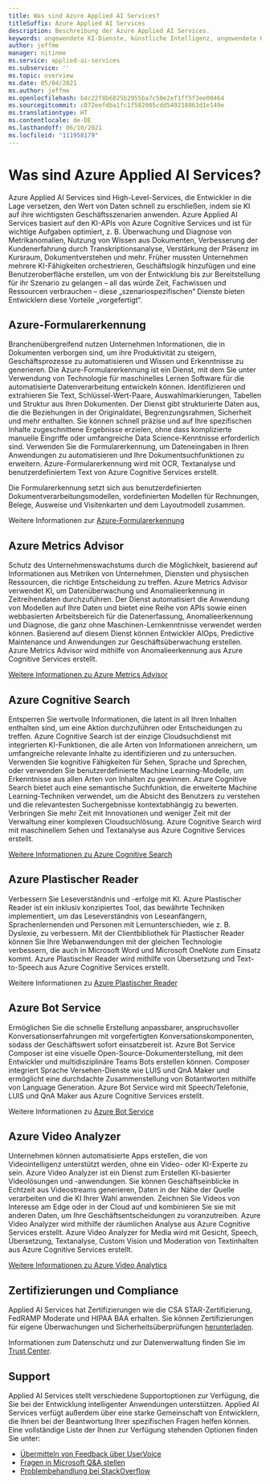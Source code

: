 ```yaml
---
title: Was sind Azure Applied AI Services?
titleSuffix: Azure Applied AI Services
description: Beschreibung der Azure Applied AI Services.
keywords: angewendete KI-Dienste, künstliche Intelligenz, angewendete KI, KI-Dienste, kognitive Suche, angewendete KI-Features
author: jeffme
manager: nitinme
ms.service: applied-ai-services
ms.subservice: ''
ms.topic: overview
ms.date: 05/04/2021
ms.author: jeffme
ms.openlocfilehash: b4c22f8b6825b2955ba7c50e2ef1ff5f3ee00464
ms.sourcegitcommit: c072eefdba1fc1f582005cdd549218863d1e149e
ms.translationtype: HT
ms.contentlocale: de-DE
ms.lasthandoff: 06/10/2021
ms.locfileid: "111958179"
---
```

# <a name="what-are-azure-applied-ai-services"></a>Was sind Azure Applied AI Services?

Azure Applied AI Services sind High-Level-Services, die Entwickler in die Lage versetzen, den Wert von Daten schnell zu erschließen, indem sie KI auf ihre wichtigsten Geschäftsszenarien anwenden.  Azure Applied AI Services basiert auf den KI-APIs von Azure Cognitive Services und ist für wichtige Aufgaben optimiert, z. B. Überwachung und Diagnose von Metrikanomalien, Nutzung von Wissen aus Dokumenten, Verbesserung der Kundenerfahrung durch Transkriptionsanalyse, Verstärkung der Präsenz im Kursraum, Dokumentverstehen und mehr. Früher mussten Unternehmen mehrere KI-Fähigkeiten orchestrieren, Geschäftslogik hinzufügen und eine Benutzeroberfläche erstellen, um von der Entwicklung bis zur Bereitstellung für ihr Szenario zu gelangen – all das würde Zeit, Fachwissen und Ressourcen verbrauchen – diese „szenariospezifischen“ Dienste bieten Entwicklern diese Vorteile „vorgefertigt“.

## <a name="azure-form-recognizer"></a>Azure-Formularerkennung

Branchenübergreifend nutzen Unternehmen Informationen, die in Dokumenten verborgen sind, um ihre Produktivität zu steigern, Geschäftsprozesse zu automatisieren und Wissen und Erkenntnisse zu generieren.  Die Azure-Formularerkennung ist ein Dienst, mit dem Sie unter Verwendung von Technologie für maschinelles Lernen Software für die automatisierte Datenverarbeitung entwickeln können. Identifizieren und extrahieren Sie Text, Schlüssel-Wert-Paare, Auswahlmarkierungen, Tabellen und Struktur aus Ihren Dokumenten. Der Dienst gibt strukturierte Daten aus, die die Beziehungen in der Originaldatei, Begrenzungsrahmen, Sicherheit und mehr enthalten. Sie können schnell präzise und auf Ihre spezifischen Inhalte zugeschnittene Ergebnisse erzielen, ohne dass komplizierte manuelle Eingriffe oder umfangreiche Data Science-Kenntnisse erforderlich sind. Verwenden Sie die Formularerkennung, um Dateneingaben in Ihren Anwendungen zu automatisieren und Ihre Dokumentsuchfunktionen zu erweitern.  Azure-Formularerkennung wird mit OCR, Textanalyse und benutzerdefiniertem Text von Azure Cognitive Services erstellt.

Die Formularerkennung setzt sich aus benutzerdefinierten Dokumentverarbeitungsmodellen, vordefinierten Modellen für Rechnungen, Belege, Ausweise und Visitenkarten und dem Layoutmodell zusammen. 

Weitere Informationen zur [Azure-Formularerkennung](../cognitive-services/form-recognizer/index.yml)

## <a name="azure-metrics-advisor"></a>Azure Metrics Advisor

Schutz des Unternehmenswachstums durch die Möglichkeit, basierend auf Informationen aus Metriken von Unternehmen, Diensten und physischen Ressourcen, die richtige Entscheidung zu treffen.  Azure Metrics Advisor verwendet KI, um Datenüberwachung und Anomalieerkennung in Zeitreihendaten durchzuführen. Der Dienst automatisiert die Anwendung von Modellen auf Ihre Daten und bietet eine Reihe von APIs sowie einen webbasierten Arbeitsbereich für die Datenerfassung, Anomalieerkennung und Diagnose, die ganz ohne Maschinen-Lernkenntnisse verwendet werden können. Basierend auf diesem Dienst können Entwickler AIOps, Predictive Maintenance und Anwendungen zur Geschäftsüberwachung erstellen.  Azure Metrics Advisor wird mithilfe von Anomalieerkennung aus Azure Cognitive Services erstellt.

[Weitere Informationen zu Azure Metrics Advisor](../cognitive-services/metrics-advisor/index.yml)

## <a name="azure-cognitive-search"></a>Azure Cognitive Search

Entsperren Sie wertvolle Informationen, die latent in all Ihren Inhalten enthalten sind, um eine Aktion durchzuführen oder Entscheidungen zu treffen.  Azure Cognitive Search ist der einzige Cloudsuchdienst mit integrierten KI-Funktionen, die alle Arten von Informationen anreichern, um umfangreiche relevante Inhalte zu identifizieren und zu untersuchen. Verwenden Sie kognitive Fähigkeiten für Sehen, Sprache und Sprechen, oder verwenden Sie benutzerdefinierte Machine Learning-Modelle, um Erkenntnisse aus allen Arten von Inhalten zu gewinnen. Azure Cognitive Search bietet auch eine semantische Suchfunktion, die erweiterte Machine Learning-Techniken verwendet, um die Absicht des Benutzers zu verstehen und die relevantesten Suchergebnisse kontextabhängig zu bewerten. Verbringen Sie mehr Zeit mit Innovationen und weniger Zeit mit der Verwaltung einer komplexen Cloudsuchlösung.  Azure Cognitive Search wird mit maschinellem Sehen und Textanalyse aus Azure Cognitive Services erstellt.

[Weitere Informationen zu Azure Cognitive Search](../search/index.yml)

## <a name="azure-immersive-reader"></a>Azure Plastischer Reader

Verbessern Sie Leseverständnis und -erfolge mit KI. Azure Plastischer Reader ist ein inklusiv konzipiertes Tool, das bewährte Techniken implementiert, um das Leseverständnis von Leseanfängern, Sprachenlernenden und Personen mit Lernunterschieden, wie z. B. Dyslexie, zu verbessern. Mit der Clientbibliothek für Plastischer Reader können Sie Ihre Webanwendungen mit der gleichen Technologie verbessern, die auch in Microsoft Word und Microsoft OneNote zum Einsatz kommt. Azure Plastischer Reader wird mithilfe von Übersetzung und Text-to-Speech aus Azure Cognitive Services erstellt.

Weitere Informationen zu [Azure Plastischer Reader](../cognitive-services/immersive-reader/index.yml)

## <a name="azure-bot-service"></a>Azure Bot Service

Ermöglichen Sie die schnelle Erstellung anpassbarer, anspruchsvoller Konversationserfahrungen mit vorgefertigten Konversationskomponenten, sodass der Geschäftswert sofort einsatzbereit ist.  Azure Bot Service Composer ist eine visuelle Open-Source-Dokumenterstellung, mit dem Entwickler und multidisziplinäre Teams Bots erstellen können. Composer integriert Sprache Versehen-Dienste wie LUIS und QnA Maker und ermöglicht eine durchdachte Zusammenstellung von Botantworten mithilfe von Language Generation. Azure Bot Service wird mit Speech/Telefonie, LUIS und QnA Maker aus Azure Cognitive Services erstellt.

Weitere Informationen zu [Azure Bot Service](/composer/)

## <a name="azure-video-analyzer"></a>Azure Video Analyzer 

Unternehmen können automatisierte Apps erstellen, die von Videointelligenz unterstützt werden, ohne ein Video- oder KI-Experte zu sein.  Azure Video Analyzer ist ein Dienst zum Erstellen KI-basierter Videolösungen und -anwendungen. Sie können Geschäftseinblicke in Echtzeit aus Videostreams generieren, Daten in der Nähe der Quelle verarbeiten und die KI Ihrer Wahl anwenden. Zeichnen Sie Videos von Interesse am Edge oder in der Cloud auf und kombinieren Sie sie mit anderen Daten, um Ihre Geschäftsentscheidungen zu voranzutreiben.  Azure Video Analyzer wird mithilfe der räumlichen Analyse aus Azure Cognitive Services erstellt.  Azure Video Analyzer for Media wird mit Gesicht, Speech, Übersetzung, Textanalyse, Custom Vision und Moderation von Textinhalten aus Azure Cognitive Services erstellt.  

[Weitere Informationen zu Azure Video Analytics](../azure-video-analyzer/index.yml)

## <a name="certifications-and-compliance"></a>Zertifizierungen und Compliance

Applied AI Services hat Zertifizierungen wie die CSA STAR-Zertifizierung, FedRAMP Moderate und HIPAA BAA erhalten. Sie können Zertifizierungen für eigene Überwachungen und Sicherheitsüberprüfungen [herunterladen](/samples/browse/?redirectedfrom=TechNet-Gallery "Download verfügbar ist").

Informationen zum Datenschutz und zur Datenverwaltung finden Sie im [Trust Center](https://servicetrust.microsoft.com/ "Trust Center").

## <a name="support"></a>Support

Applied AI Services stellt verschiedene Supportoptionen zur Verfügung, die Sie bei der Entwicklung intelligenter Anwendungen unterstützen. Applied AI Services verfügt außerdem über eine starke Gemeinschaft von Entwicklern, die Ihnen bei der Beantwortung Ihrer spezifischen Fragen helfen können. Eine vollständige Liste der Ihnen zur Verfügung stehenden Optionen finden Sie unter:

- [Übermitteln von Feedback über UserVoice](https://aka.ms/AppliedAIUserVoice)
- [Fragen in Microsoft Q&A stellen](/answers/topics/azure-applied-ai-services.html)
- [Problembehandlung bei StackOverflow](https://aka.ms/AppliedAIStackOverflow)